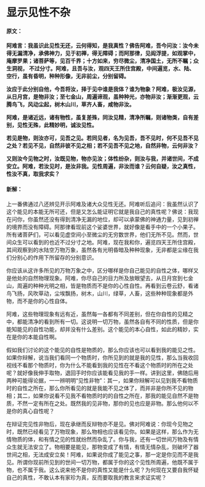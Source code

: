 # 显示见性不杂

#### 原文：

**阿难言：我虽识此见性无还，云何得知，是我真性？佛告阿难，吾今问汝：汝今未得无漏清净，承佛神力，见于初禅，得无障碍；而阿那律，见阎浮提，如观掌中，庵摩罗果；诸菩萨等，见百千界；十方如来，穷尽微尘，清净国土，无所不瞩；众生洞视， 不过分寸。阿难，且吾与汝，观四天王所住宫殿，中间遍览，水、陆、空行，虽有昏明，种种形像，无非前尘，分别留碍。**

**汝应于此分别自他，今吾将汝，择于见中谁是我体？谁为物象？阿难，极汝见源，从日月宫，是物非汝；至七金山，周遍谛观，虽种种光，亦物非汝；渐渐更观，云腾鸟飞，风动尘起，树木山川，草齐人畜，咸物非汝。**

**阿难，是诸近远，诸有物性，虽复差殊，同汝见精，清净所瞩，则诸物类，自有差别，见性无殊，此精妙明，诚汝见性。**

**若见是物，则汝亦可，见吾之见。若同见者，名为见吾，吾不见时，何不见吾不见之处？若见不见，自然非彼不见之相；若不见吾不见之地，自然非物，云何非汝？**

**又则汝今见物之时，汝既见物，物亦见汝；体性纷杂，则汝与我，并诸世间，不成安立。阿难，若汝见时，是汝非我。见性周遍，非汝而谁？云何自疑，汝之真性，性汝不真，取我求实？**

#### 新解：

上一番佛通过八还辨见开示阿难及诸大众见性无还。阿难听后追问：我虽然认识了这个能见的本能无所可还，但是又怎么能证明它就是我自己的真性呢？佛说：我现在问你，你虽然还没有得到清净无漏的地位，却可以承蒙佛的神通力量，见到初禅的境界而没有障碍。阿那律看现前这个娑婆世界，就好像是看手中的一个小果子。所有诸菩萨们，可以看见虚空间小至微尘的无穷数世界，他们无所不见。然而，世间众生可以看到的也近不过分寸之地。阿难，现在我和你，遍览四天王所住宫殿，其间观察到的水陆空万物万象，虽然各有光明昏暗及种种现象，无非都是尘缘在我们分别心的作用下所留存的分别意识。

你应该从这许多所见的万物万象之中，区分哪样是你自己能见的自性之体，哪样又是他处的自然物理现象。阿难，你尽自己的目力所及放眼望去，从日月宫到七金山，周遍的种种光明之相，皆是物质而不是你的心性自性。再看到云卷云舒，看诸鸟飞扬，风吹草动，尘埃飘扬，树木，山川，绿草，人畜，这些种种现象都是外物，而不是你的心性自体。

阿难，这些物理现象有远有近，虽然每一各都有不同差别，但在你自性的见精之中，都能清净的看到所有一切。这说明一切万物，虽然各自有不同的性质，但是你能知能见的自性功能，却并没有什么差别。这个能见的本心自性，如此的精妙，实在是你的本能自性啊。

假如我们讨论的这个能见的自性是物质的，那么你应该也可以看到我的能见之性。如果你辩解，说当我们看同一个物质时，你所见到的就是我的见性，那么当我收回视线不看那个物质时，你为什么不能看到我的见性在不看这个物质时的所在之处呢？就好像我伸手取物，退回手时你应该能看见我的手一样。讲到这里，佛随后用两种可能得论据，一一辨明明“见性非物”：其一，如果你辩解可以见到我不看物质时的自性之所在，那么你所看见的就是我能不见之体了，而并非是你所不见的物相；其二，如果你说看不见我不看物质时的的自性之所在，那我的能见自然不是物质，不然一定有所在之处。既然我的见非物，那你的见也应是非物。那么他何以不是你的真心自性呢？

在辩证完见性非物后，现在承继而反辩物亦不是见。佛对阿难说：你现今见物之时，既然已经看见了万物现象，那么物相也应该看见你。如果是这样，那么作为无情物质的体，和有情之见的性就纷然而杂乱了。你与我，还有一切世间万物及有情众生就无法安立了。物相要是能见，那物变成了有情，有情无情杂乱，则破坏了器世间之相，无法成安立矣！阿难，如果说你成了能见之事，那一定是你见而不是我见。所谓你现前所见到的世间一切万物，都属于你的这个见性所周遍，他既不属于物，也不属于我。这么说来他不是你的真性又能是什么呢？为何现在又要自我怀疑自己的真性，不敢认本有家珍为真，反而要取我的教言来求证实呢？
